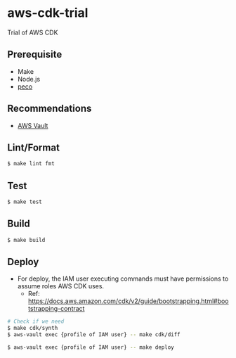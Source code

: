 # aws-cdk-trial

Trial of AWS CDK

## Prerequisite

- Make
- Node.js
- [peco](https://github.com/peco/peco)

## Recommendations

- [AWS Vault](https://github.com/99designs/aws-vault)

## Lint/Format

```bash
$ make lint fmt
```

## Test

```bash
$ make test
```

## Build

```bash
$ make build
```

## Deploy

- For deploy, the IAM user executing commands must have permissions to assume roles AWS CDK uses.
  - Ref: https://docs.aws.amazon.com/cdk/v2/guide/bootstrapping.html#bootstrapping-contract

```bash
# Check if we need
$ make cdk/synth
$ aws-vault exec {profile of IAM user} -- make cdk/diff

$ aws-vault exec {profile of IAM user} -- make deploy
```
